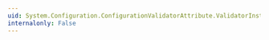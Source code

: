```yaml
---
uid: System.Configuration.ConfigurationValidatorAttribute.ValidatorInstance
internalonly: False
---
```

